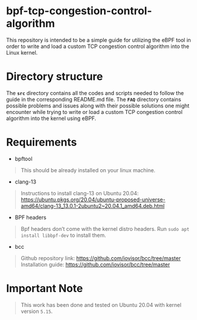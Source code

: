 # bpf-tcp-congestion-control-algorithm
This repository is intended to be a simple guide for utilizing the eBPF tool in order to write and load a custom TCP congestion control algorithm into the Linux kernel.

# Directory structure
The **```src```** directory contains all the codes and scripts needed to follow the guide in the corresponding README.md file.
The **```FAQ```** directory contains possible problems and issues  along with their possible solutions one might encounter while trying to write or load a custom TCP congestion control algorithm into the kernel using eBPF.

# Requirements
- bpftool
> This should be already installed on your linux machine.
- clang-13
> Instructions to install clang-13 on Ubuntu 20.04: https://ubuntu.pkgs.org/20.04/ubuntu-proposed-universe-amd64/clang-13_13.0.1-2ubuntu2~20.04.1_amd64.deb.html
- BPF headers
> Bpf headers don’t come with the kernel distro headers. Run ```sudo apt install libbpf-dev``` to install them.
- bcc
> Github repository link: https://github.com/iovisor/bcc/tree/master
> Installation guide: https://github.com/iovisor/bcc/tree/master

# Important Note
> This work has been done and tested on Ubuntu 20.04 with kernel version ```5.15```.
